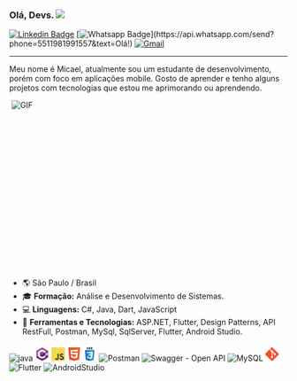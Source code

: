 ### Olá, Devs. <img src="https://media.giphy.com/media/hvRJCLFzcasrR4ia7z/giphy.gif" width="25px">

[![Linkedin Badge](https://img.shields.io/badge/linkedin-%230077B5.svg?style=for-the-badge&logo=linkedin&logoColor=white&link=)]()
[![Whatsapp Badge](https://img.shields.io/badge/WhatsApp-25D366?style=for-the-badge&logo=whatsapp&logoColor=white&link=https://api.whatsapp.com/send?phone=5511981991557&text=Olá!)](https://api.whatsapp.com/send?phone=5511981991557&text=Olá!)
[![Gmail](https://img.shields.io/badge/Gmail-D14836?style=for-the-badge&logo=gmail&logoColor=white
)](mailto:micaelrodrigues504@gmail.com)

---
Meu nome é Micael, atualmente sou um estudante de desenvolvimento, porém com foco em aplicações mobile. Gosto de aprender e tenho alguns projetos com tecnologias que estou me aprimorando ou aprendendo.

  <img align="right" alt="GIF" src="https://user-images.githubusercontent.com/66914500/149642358-a754b369-a897-4bf0-a71a-c256aa88606a.gif?raw=true" width="500" height="320" />
  
- 🌎 São Paulo / Brasil
- 🎓 **Formação:** Análise e Desenvolvimento de Sistemas.
- 💻 **Linguagens:** C#, Java, Dart, JavaScript
- 🔧 **Ferramentas e Tecnologias:** ASP.NET, Flutter, Design Patterns, API RestFull, Postman, MySql, SqlServer, Flutter, Android Studio.  
####
<img height="25" src="https://www.vectorlogo.zone/logos/java/java-icon.svg" alt="java" /></code>
<img height="25" src="https://raw.githubusercontent.com/devicons/devicon/master/icons/csharp/csharp-original.svg" alt="C#" /></code>
<img width="25" height="25" src="https://raw.githubusercontent.com/devicons/devicon/master/icons/javascript/javascript-original.svg" alt="javascript"  />
<img width="25" height="25" src="https://raw.githubusercontent.com/devicons/devicon/master/icons/html5/html5-original.svg" alt="HTML" />
<img width="25" height="25" src="https://raw.githubusercontent.com/devicons/devicon/master/icons/css3/css3-original-wordmark.svg" alt="CSS" />
<img width="25" height="25" src="https://www.vectorlogo.zone/logos/getpostman/getpostman-icon.svg" alt="Postman" /></code>
<img width="25" height="25" src="https://www.vectorlogo.zone/logos/openapis/openapis-icon.svg" alt="Swagger - Open API" /></code>
<img width="25" height="25" src="https://www.vectorlogo.zone/logos/mysql/mysql-icon.svg" alt="MySQL"/></code>
<img height="25" src="https://raw.githubusercontent.com/devicons/devicon/master/icons/git/git-original.svg" alt="GIT">
<img height="25" src="https://dashboard.snapcraft.io/site_media/appmedia/2020/03/app_icon_512.png" alt="Flutter">
<img height="25" src="https://1.bp.blogspot.com/-fVDbD3J8eho/YJF2gy45xrI/AAAAAAAAQeI/oEg5IEBzmKgCKpgbXwdr9Rx4pAbjCYToACLcBGAsYHQ/s0/Untitled%2B%252810%2529.png" alt="AndroidStudio">



<!--
**mresanto/mresanto** is a ✨ _special_ ✨ repository because its `README.md` (this file) appears on your GitHub profile.

Here are some ideas to get you started:

- 🔭 I’m currently working on ...
- 🌱 I’m currently learning ...
- 👯 I’m looking to collaborate on ...
- 🤔 I’m looking for help with ...
- 💬 Ask me about ...
- 📫 How to reach me: ...
- 😄 Pronouns: ...
- ⚡ Fun fact: ...
-->
